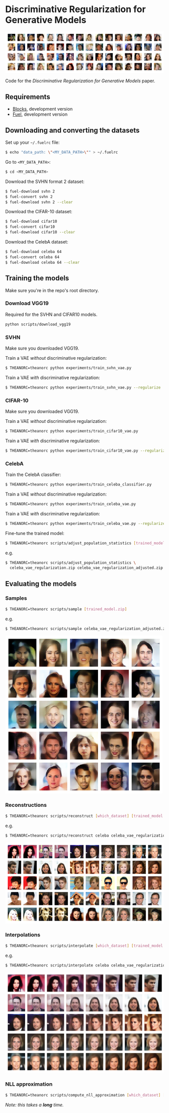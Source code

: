 # Discriminative Regularization for Generative Models

![Samples banner](example_figures/celeba_vae_regularization_samples_banner.png)

Code for the _Discriminative Regularization for Generative Models_ paper.

## Requirements

* [Blocks](https://blocks.readthedocs.org/en/latest/), development version
* [Fuel](https://fuel.readthedocs.org/en/latest/), development version

## Downloading and converting the datasets

Set up your `~/.fuelrc` file:

``` bash
$ echo "data_path: \"<MY_DATA_PATH>\"" > ~/.fuelrc
```

Go to `<MY_DATA_PATH>`:

``` bash
$ cd <MY_DATA_PATH>
```

Download the SVHN format 2 dataset:

``` bash
$ fuel-download svhn 2
$ fuel-convert svhn 2
$ fuel-download svhn 2 --clear
```

Download the CIFAR-10 dataset:

``` bash
$ fuel-download cifar10
$ fuel-convert cifar10
$ fuel-download cifar10 --clear
```

Download the CelebA dataset:

``` bash
$ fuel-download celeba 64
$ fuel-convert celeba 64
$ fuel-download celeba 64 --clear
```

## Training the models

Make sure you're in the repo's root directory.

### Download VGG19

Required for the SVHN and CIFAR10 models.

``` bash
python scripts/download_vgg19
```

### SVHN

Make sure you downloaded VGG19.

Train a VAE *without* discriminative regularization:

``` bash
$ THEANORC=theanorc python experiments/train_svhn_vae.py
```

Train a VAE *with* discriminative regularization:

``` bash
$ THEANORC=theanorc python experiments/train_svhn_vae.py --regularize
```

### CIFAR-10

Make sure you downloaded VGG19.

Train a VAE *without* discriminative regularization:

``` bash
$ THEANORC=theanorc python experiments/train_cifar10_vae.py
```

Train a VAE *with* discriminative regularization:

``` bash
$ THEANORC=theanorc python experiments/train_cifar10_vae.py --regularize
```

### CelebA

Train the CelebA classifier:

``` bash
$ THEANORC=theanorc python experiments/train_celeba_classifier.py
```

Train a VAE *without* discriminative regularization:

``` bash
$ THEANORC=theanorc python experiments/train_celeba_vae.py
```

Train a VAE *with* discriminative regularization:

``` bash
$ THEANORC=theanorc python experiments/train_celeba_vae.py --regularize
```

Fine-tune the trained model:

``` bash
$ THEANORC=theanorc scripts/adjust_population_statistics [trained_model.zip] [save_path.zip]
```

e.g.

``` bash
$ THEANORC=theanorc scripts/adjust_population_statistics \
  celeba_vae_regularization.zip celeba_vae_regularization_adjusted.zip
```

## Evaluating the models

### Samples

``` bash
$ THEANORC=theanorc scripts/sample [trained_model.zip]
```

e.g.

``` bash
$ THEANORC=theanorc scripts/sample celeba_vae_regularization_adjusted.zip
```

![CelebA samples](example_figures/celeba_vae_regularization_samples.png)

### Reconstructions

``` bash
$ THEANORC=theanorc scripts/reconstruct [which_dataset] [trained_model.zip]
```

e.g.

``` bash
$ THEANORC=theanorc scripts/reconstruct celeba celeba_vae_regularization_adjusted.zip
```

![CelebA reconstructions](example_figures/celeba_vae_regularization_reconstructions.png)

### Interpolations

``` bash
$ THEANORC=theanorc scripts/interpolate [which_dataset] [trained_model.zip]
```

e.g.

``` bash
$ THEANORC=theanorc scripts/interpolate celeba celeba_vae_regularization_adjusted.zip
```

![CelebA interpolations](example_figures/celeba_vae_regularization_interpolations.png)

### NLL approximation

``` bash
$ THEANORC=theanorc scripts/compute_nll_approximation [which_dataset] [trained_model.zip]
```

*Note: this takes a __long__ time.*
